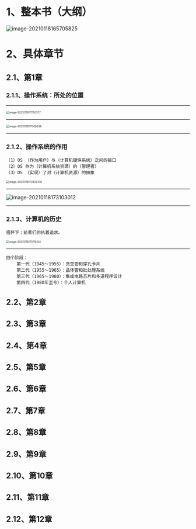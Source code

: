 # 1、整本书（大纲）

![image-20210118165705825](https://gitee.com/sheep-are-flying-in-the-sky/my-picture/raw/master/picture6/image-20210118165705825.png)



# 2、具体章节

## 2.1、第1章

### 2.1.1、操作系统：所处的位置

---

<img src="https://gitee.com/sheep-are-flying-in-the-sky/my-picture/raw/master/picture6/image-20210118171150577.png" alt="image-20210118171150577" style="zoom:50%;" />

---

<img src="https://gitee.com/sheep-are-flying-in-the-sky/my-picture/raw/master/picture6/image-20210118171508639.png" alt="image-20210118171508639" style="zoom:50%;" />

---

### 2.1.2、操作系统的作用

~~~
（1）OS （作为用户）与（计算机硬件系统）之间的接口
（2）OS 作为（计算机系统资源）的（管理者）
（3）OS （实现）了对（计算机资源）的抽象
~~~

<img src="https://gitee.com/sheep-are-flying-in-the-sky/my-picture/raw/master/picture6/image-20210118172423330.png" alt="image-20210118172423330" style="zoom:50%;" />

---

![image-20210118173103012](https://gitee.com/sheep-are-flying-in-the-sky/my-picture/raw/master/picture6/image-20210118173103012.png)

---



### 2.1.3、计算机的历史

~~~
缅怀下：前辈们的执着追求。
~~~

<img src="https://gitee.com/sheep-are-flying-in-the-sky/my-picture/raw/master/picture6/image-20210118173716124.png" alt="image-20210118173716124" style="zoom: 50%;" />

---

~~~
四个阶段：
	第一代（1945～1955）：真空管和穿孔卡片
	第二代（1955～1965）：晶体管和批处理系统
	第三代（1965～1980）：集成电路芯片和多道程序设计
	第四代（1980年至今）：个人计算机
~~~





## 2.2、第2章



## 2.3、第3章



## 2.4、第4章



## 2.5、第5章



## 2.6、第6章



## 2.7、第7章



## 2.8、第8章



## 2.9、第9章



## 2.10、第10章



## 2.11、第11章



## 2.12、第12章